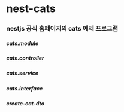 # nest-cats

### nestjs 공식 홈페이지의 cats 예제 프로그램
##### cats.module
##### cats.controller
##### cats.service
##### cats.interface
##### create-cat-dto
